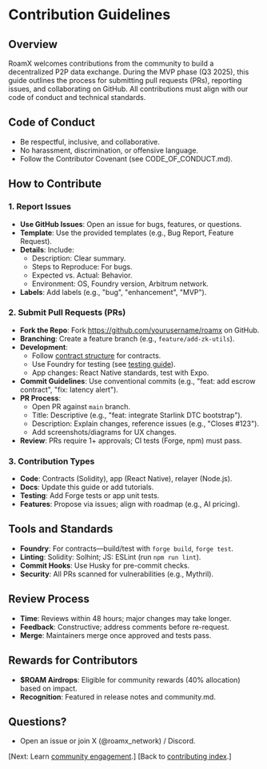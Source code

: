 # Contribution Guidelines

## Overview

RoamX welcomes contributions from the community to build a decentralized P2P data exchange. During the MVP phase (Q3 2025), this guide outlines the process for submitting pull requests (PRs), reporting issues, and collaborating on GitHub. All contributions must align with our code of conduct and technical standards.

## Code of Conduct

- Be respectful, inclusive, and collaborative.
- No harassment, discrimination, or offensive language.
- Follow the Contributor Covenant (see CODE_OF_CONDUCT.md).

## How to Contribute

### 1. Report Issues

- **Use GitHub Issues**: Open an issue for bugs, features, or questions.
- **Template**: Use the provided templates (e.g., Bug Report, Feature Request).
- **Details**: Include:
  - Description: Clear summary.
  - Steps to Reproduce: For bugs.
  - Expected vs. Actual: Behavior.
  - Environment: OS, Foundry version, Arbitrum network.
- **Labels**: Add labels (e.g., "bug", "enhancement", "MVP").

### 2. Submit Pull Requests (PRs)

- **Fork the Repo**: Fork https://github.com/yourusername/roamx on GitHub.
- **Branching**: Create a feature branch (e.g., `feature/add-zk-utils`).
- **Development**:
  - Follow [contract structure](contract_structure.md) for contracts.
  - Use Foundry for testing (see [testing guide](testing.md)).
  - App changes: React Native standards, test with Expo.
- **Commit Guidelines**: Use conventional commits (e.g., "feat: add escrow contract", "fix: latency alert").
- **PR Process**:
  - Open PR against `main` branch.
  - Title: Descriptive (e.g., "feat: integrate Starlink DTC bootstrap").
  - Description: Explain changes, reference issues (e.g., "Closes #123").
  - Add screenshots/diagrams for UX changes.
- **Review**: PRs require 1+ approvals; CI tests (Forge, npm) must pass.

### 3. Contribution Types

- **Code**: Contracts (Solidity), app (React Native), relayer (Node.js).
- **Docs**: Update this guide or add tutorials.
- **Testing**: Add Forge tests or app unit tests.
- **Features**: Propose via issues; align with roadmap (e.g., AI pricing).

## Tools and Standards

- **Foundry**: For contracts—build/test with `forge build`, `forge test`.
- **Linting**: Solidity: Solhint; JS: ESLint (run `npm run lint`).
- **Commit Hooks**: Use Husky for pre-commit checks.
- **Security**: All PRs scanned for vulnerabilities (e.g., Mythril).

## Review Process

- **Time**: Reviews within 48 hours; major changes may take longer.
- **Feedback**: Constructive; address comments before re-request.
- **Merge**: Maintainers merge once approved and tests pass.

## Rewards for Contributors

- **$ROAM Airdrops**: Eligible for community rewards (40% allocation) based on impact.
- **Recognition**: Featured in release notes and community.md.

## Questions?

- Open an issue or join X (@roamx_network) / Discord.

[Next: Learn [community engagement](community.md).]
[Back to [contributing index](index.md).]
